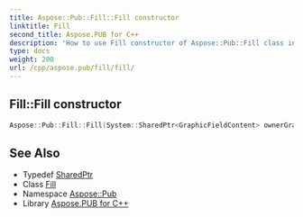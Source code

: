 ```yaml
---
title: Aspose::Pub::Fill::Fill constructor
linktitle: Fill
second_title: Aspose.PUB for C++
description: 'How to use Fill constructor of Aspose::Pub::Fill class in C++.'
type: docs
weight: 200
url: /cpp/aspose.pub/fill/fill/
---
```

## Fill::Fill constructor




```cpp
Aspose::Pub::Fill::Fill(System::SharedPtr<GraphicFieldContent> ownerGraphicContent)
```

## See Also

* Typedef [SharedPtr](../../../system/sharedptr/)
* Class [Fill](../)
* Namespace [Aspose::Pub](../../)
* Library [Aspose.PUB for C++](../../../)
